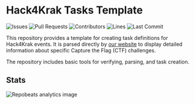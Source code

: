 # Hack4Krak Tasks Template

![Issues](https://img.shields.io/github/issues-raw/Hack4Krak/TasksTemplate?color=0096FF&label=issues&style=for-the-badge)
![Pull Requests](https://img.shields.io/github/issues-pr-raw/Hack4Krak/TasksTemplate?color=0096FF&label=PRs&style=for-the-badge)
![Contributors](https://img.shields.io/github/contributors/Hack4Krak/TasksTemplate?color=0096FF&label=contributors&style=for-the-badge)
![Lines](https://img.shields.io/endpoint?url=https://ghloc.vercel.app/api/Hack4Krak/TasksTemplate/badge?style=flat&logoColor=white&color=0096FF&style=for-the-badge)
![Last Commit](https://img.shields.io/github/last-commit/Hack4Krak/TasksTemplate?color=0096FF&label=last%20commit&style=for-the-badge)

This repository provides a template for creating task definitions for Hack4Krak events.
It is parsed directly by [our website](https://github.com/Hack4Krak/Hack4KrakSite/) to display detailed information about specific Capture the Flag (CTF) challenges.

The repository includes basic tools for verifying, parsing, and task creation.

## Stats

![Repobeats analytics image](https://repobeats.axiom.co/api/embed/302c940507d69624923aea749c322661176bed1b.svg "Repobeats analytics image")
